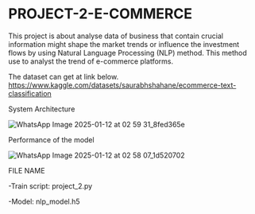 # PROJECT-2-E-COMMERCE

This project is about analyse data of business that contain crucial information might shape the market trends or influence the investment flows by using Natural Language Processing (NLP) method. This method use to analyst the trend of e-commerce platforms.

The dataset can get at link below.
https://www.kaggle.com/datasets/saurabhshahane/ecommerce-text-classification

System Architecture

![WhatsApp Image 2025-01-12 at 02 59 31_8fed365e](https://github.com/user-attachments/assets/5e61f5d8-e87a-4010-b5c6-e2ec2719c43a)

Performance of the model

![WhatsApp Image 2025-01-12 at 02 58 07_1d520702](https://github.com/user-attachments/assets/6e6128f2-2e36-4fc4-9879-952f6e2a0fa5)

FILE NAME

-Train script: project_2.py

-Model: nlp_model.h5
